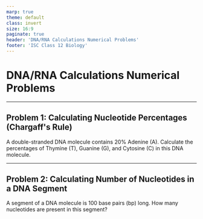 ```yaml
---
marp: true
theme: default
class: invert
size: 16:9
paginate: true
header: 'DNA/RNA Calculations Numerical Problems'
footer: 'ISC Class 12 Biology'
---
```


# DNA/RNA Calculations Numerical Problems

---

## Problem 1: Calculating Nucleotide Percentages (Chargaff's Rule)

A double-stranded DNA molecule contains 20% Adenine (A). Calculate the percentages of Thymine (T), Guanine (G), and Cytosine (C) in this DNA molecule.

---

## Problem 2: Calculating Number of Nucleotides in a DNA Segment

A segment of a DNA molecule is 100 base pairs (bp) long. How many nucleotides are present in this segment?
